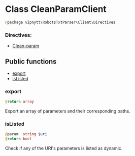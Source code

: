 # Class CleanParamClient
```php
@package vipnytt\RobotsTxtParser\Client\Directives
```

### Directives:
- [Clean-param](../directives.md#clean-param)

## Public functions
- [export](#export)
- [isListed](#islisted)

### export
```php
@return array
```
Export an array of parameters and their corresponding paths.


### isListed
```php
@param  string $uri
@return bool
```
Check if any of the URI's parameters is listed as dynamic.
